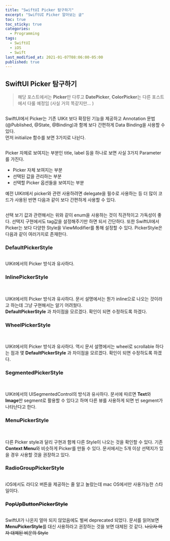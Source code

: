 ```yaml
---
title: "SwiftUI Picker 탐구하기"
excerpt: "SwiftUI Picker 알아보는 글"
toc: true
toc_sticky: true
categories:
  - Programming
tags:
  - SwiftUI
  - iOS
  - Swift
last_modified_at: 2021-01-07T08:06:00-05:00
published: true
---
```


## SwiftUI Picker 탐구하기

> 해당 포스트에서는 **Picker**만 다루고 **DatePicker**, **ColorPicker**는
>  다른 포스트에서 다룰 예정임 (사실 거의 똑같지만... )

<center>
<figure>
<img src="/assets/images/swiftui_picker_1.png" alt="">
<figcaption></figcaption>
</figure>
</center>

SwiftUI에서 Picker는 기존 UIKit 보다 확장된 기능을 제공하고 Annotation 문법(@Published, @State, @Binding)과 함께 보다 간편하게 Data Binding을 사용할 수 있다.
<br>
먼저 initialize 함수를 보면 3가지로 나뉜다.

<center>
<figure>
<img src="/assets/images/swiftui_picker_2.png" alt="">
<figcaption></figcaption>
</figure>
</center>

Picker 자체로 보여지는 부분인 title, label 등을 하나로 보면 사실 3가지 Parameter를 가진다. 

- Picker 자체 보여지는 부분
- 선택된 값을 관리하는 부분
- 선택할 Picker 옵션들을 보여지는 부분


예전 UIKit에서 picker와 관련 사용하려면 delegate을 필수로 사용하는 등 더 많이 코드가 사용된 반면 다음과 같이 보다 간편하게 사용할 수 있다.

<center>
<figure>
<img src="/assets/images/swiftui_picker_3.png" alt="">
<figcaption></figcaption>
</figure>
</center>

선택 보기 값과 관련해서는 위와 같이 enum을 사용하는 것이 직관적이고 가독성이 좋다. 선택지 구현에서도 tag값을 설정해주기만 하면 되서 간단하다. 또한 SwiftUI에서 Picker는 보다 다양한 Style을 ViewModifier를 통해 설정할 수 있다.
PickerStyle은 다음과 같이 여러가지로 존재한다.

### DefaultPickerStyle

<center>
<figure>
<img src="/assets/images/swiftui_picker_4.png" alt="">
<figcaption></figcaption>
</figure>
</center>

UIKit에서의 Picker 방식과 유사하다. 

### InlinePickerStyle

<center>
<figure>
<img src="/assets/images/swiftui_picker_4.png" alt="">
<img src="/assets/images/swiftui_picker_10.png" alt="">
<figcaption></figcaption>
</figure>
</center>

UIKit에서의 Picker 방식과 유사하다. 문서 설명에서는 뭔가 inline으로 나오는 것이라고 하는데 그냥 구현해서는 알기 어려웠다. <br>
**DefaultPickerStyle** 과 차이점을 모르겠다. 확인이 되면 수정하도록 하겠다.

### WheelPickerStyle

<center>
<figure>
<img src="/assets/images/swiftui_picker_4.png" alt="">
<img src="/assets/images/swiftui_picker_11.png" alt="">
<figcaption></figcaption>
</figure>
</center>

UIKit에서의 Picker 방식과 유사하다. 역시 문서 설명에서는 wheel로 scrollable 하다는 점과 몇
**DefaultPickerStyle** 과 차이점을 모르겠다. 확인이 되면 수정하도록 하겠다.

### SegmentedPickerStyle

<center>
<figure>
<img src="/assets/images/swiftui_picker_5.png" alt="">
<img src="/assets/images/swiftui_picker_12.png" alt="">
<figcaption></figcaption>
</figure>
</center>

UIKit에서의 UISegmentedControl의 방식과 유사하다. 문서에 따르면 **Text**와 **Image**만 segment로 활용할 수 있다고 하며 다른 뷰를 사용하게 되면 빈 segment가 나타난다고 한다.

### MenuPickerStyle

<center>
<figure>
<img src="/assets/images/swiftui_picker_6.png" alt="">
<img src="/assets/images/swiftui_picker_13.png" alt="">
<figcaption></figcaption>
</figure>
</center>

다른 Picker style과 달리 구현과 함께 다른 Style이 나오는 것을 확인할 수 있다. 기존 **Context Menu**와 비슷하게 Picker를 만들 수 있다. 문서에서는 5개 이상 선택지가 있을 경우 사용할 것을 권장하고 있다.

### RadioGroupPickerStyle

<center>
<figure>
<img src="/assets/images/swiftui_picker_7.png" alt="">
<figcaption></figcaption>
<img src="/assets/images/swiftui_picker_9.png" alt="">
<figcaption></figcaption>
</figure>
</center>

iOS에서도 라디오 버튼을 제공하는 줄 알고 놀랐는데 mac OS에서만 사용가능한 스타일이다. 

### <strike>PopUpButtonPickerStyle</strike>

<center>
<figure>
<img src="/assets/images/swiftui_picker_8.png" alt="">
<figcaption></figcaption>
</figure>
</center>

SwiftUI가 나온지 얼마 되지 않았음에도 벌써 deprecated 되었다. 문서를 읽어보면 
**MenuPickerStyle**를 대신 사용하라고 권장하는 것을 보면 대체된 것 같다. <strike>나오자 마자 대체된 비운의 Style</strike>


